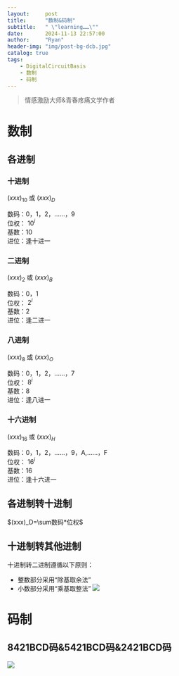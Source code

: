 ```yaml
---
layout:     post
title:      "数制&码制"
subtitle:   " \"learning……\""
date:       2024-11-13 22:57:00
author:     "Ryan"
header-img: "img/post-bg-dcb.jpg"
catalog: true
tags:
    - DigitalCircuitBasis
    - 数制
    - 码制
---
```


> 情感激励大师&青春疼痛文学作者

# 数制
## 各进制
### 十进制
$(xxx)_{10}$ 或 $(xxx)_D$

数码：0，1，2，……，9  
位权： ${10}^{i}$  
基数：10  
进位：逢十进一

### 二进制
$(xxx)_{2}$ 或 $(xxx)_B$

数码：0，1  
位权： ${2}^{i}$  
基数：2  
进位：逢二进一

### 八进制
$(xxx)_{8}$ 或 $(xxx)_O$

数码：0，1，2，……，7  
位权： ${8}^{i}$  
基数：8  
进位：逢八进一

### 十六进制
$(xxx)_{16}$ 或 $(xxx)_H$

数码：0，1，2，……，9，A,……，F  
位权： ${16}^{i}$  
基数：16  
进位：逢十六进一

## 各进制转十进制
$(xxx)_D=\sum数码*位权$

## 十进制转其他进制
十进制转二进制遵循以下原则：
* 整数部分采用“除基取余法”
* 小数部分采用“乘基取整法”
![](https://ryanaqu.github.io/img/inpost_dcb/dec2any.png)

# 码制
## 8421BCD码&5421BCD码&2421BCD码  
![](https://ryanaqu.github.io/img/inpost_dcb/dcb_codes.png)

